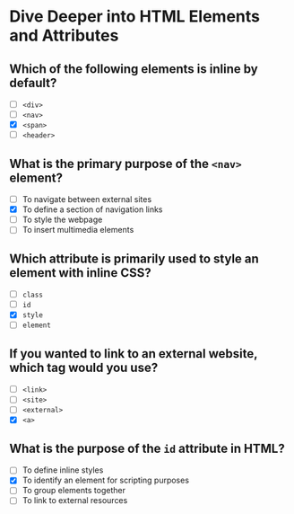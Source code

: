 # Dive Deeper into HTML Elements and Attributes

## Which of the following elements is inline by default?

- [ ] `<div>`
- [ ] `<nav>`
- [x] `<span>`
- [ ] `<header>`

## What is the primary purpose of the `<nav>` element?

- [ ] To navigate between external sites
- [x] To define a section of navigation links
- [ ] To style the webpage
- [ ] To insert multimedia elements

## Which attribute is primarily used to style an element with inline CSS?

- [ ] `class`
- [ ] `id`
- [x] `style`
- [ ] `element`

## If you wanted to link to an external website, which tag would you use?

- [ ] `<link>`
- [ ] `<site>`
- [ ] `<external>`
- [x] `<a>`

## What is the purpose of the `id` attribute in HTML?

- [ ] To define inline styles
- [x] To identify an element for scripting purposes
- [ ] To group elements together
- [ ] To link to external resources
